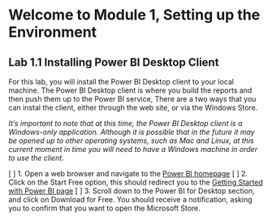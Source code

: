 # Welcome to Module 1, Setting up the Environment
## Lab 1.1 Installing Power BI Desktop Client
For this lab, you will install the Power BI Desktop client to your local machine. The Power BI Desktop client is where you build the reports and then push them up to the Power BI service, There are a two ways that you can instal the client, either through the web site, or via the Windows Store.

*It’s important to note that at this time, the Power BI Desktop client is a Windows-only application. Although it is possible that in the future it may be opened up to other operating systems, such as Mac and Linux, at this current moment in time you will need to have a Windows machine in order to use the client.*

[ ] 1. Open a web browser and navigate to the [Power BI homepage](https://powerbi.microsoft.com/en-gb/)
[ ] 2. Click on the Start Free option, this should redirect you to the [Getting Started with Power BI page](https://powerbi.microsoft.com/en-gb/getting-started-with-power-bi/)
[ ] 3. Scroll down to the Power BI for Desktop section, and click on Download for Free. You should receive a notification, asking you to confirm that you want to open the  Microsoft Store.
